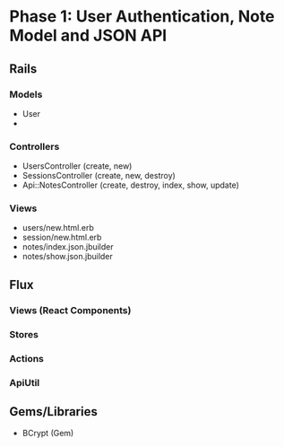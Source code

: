 # Phase 1: User Authentication, Note Model and JSON API

## Rails
### Models
* User
* 

### Controllers
* UsersController (create, new)
* SessionsController (create, new, destroy)
* Api::NotesController (create, destroy, index, show, update)

### Views
* users/new.html.erb
* session/new.html.erb
* notes/index.json.jbuilder
* notes/show.json.jbuilder

## Flux
### Views (React Components)

### Stores

### Actions

### ApiUtil

## Gems/Libraries
* BCrypt (Gem)